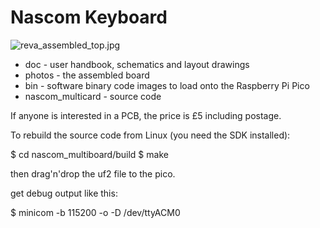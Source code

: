 # Nascom Keyboard

![reva_assembled_top.jpg](photos/reva_assembled_top.jpg?raw=true "Nascom Keyboard adaptor, assembled")

* doc              - user handbook, schematics and layout drawings
* photos           - the assembled board
* bin              - software binary code images to load onto the Raspberry Pi Pico
* nascom_multicard - source code

If anyone is interested in a PCB, the price is £5 including postage.

To rebuild the source code from Linux (you need the SDK installed):

   $ cd nascom_multiboard/build
   $ make

   then drag'n'drop the uf2 file to the pico.

   get debug output like this:

   $ minicom -b 115200 -o -D /dev/ttyACM0

